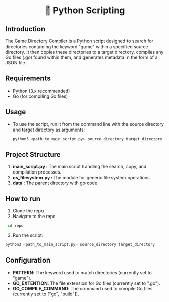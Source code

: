 <h1 align="center">
🐍 Python Scripting
</h1>

## Introduction

The Game Directory Compiler is a Python script designed to search for directories containing the keyword "game" within a specified source directory. It then copies these directories to a target directory, compiles any Go files (.go) found within them, and generates metadata in the form of a JSON file.

## Requirements

- Python (3.x recommended)
- Go (for compiling Go files)

## Usage

- To use the script, run it from the command line with the source directory and target directory as arguments:

  ```sh
  python3 <path_to_main_script.py> source_directory target_directory
  ```

## Project Structure

1. <b>main_script.py : </b> The main script handling the search, copy, and compilation processes.
2. <b>os_filesystem.py : </b> The module for generic file system operations
3. <b>data : </b> The parent directory with go code

## How to run

1. Clone the repo
2. Navigate to the repo

```sh
 cd repo
```

3. Run the script:

```sh
python3 <path_to_main_script.py> source_directory target_directory
```

## Configuration

- <b>PATTERN</b>: The keyword used to match directories (currently set to "game").
- <b>GO_EXTENTION</b>: The file extension for Go files (currently set to ".go").
- <b>GO_COMPILE_COMMAND</b>: The command used to compile Go files (currently set to ["go", "build"]).
